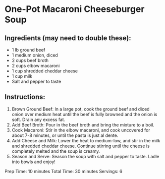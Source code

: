 # One-Pot Macaroni Cheeseburger Soup

## Ingredients (may need to double these):

* 1 lb ground beef
* 1 medium onion, diced
* 2 cups beef broth
* 2 cups elbow macaroni
* 1 cup shredded cheddar cheese
* 1 cup milk
* Salt and pepper to taste

## Instructions:

1. Brown Ground Beef: In a large pot, cook the ground beef and diced onion over medium heat until the beef is fully browned and the onion is soft. Drain any excess fat.
2. Add Beef Broth: Pour in the beef broth and bring the mixture to a boil.
3. Cook Macaroni: Stir in the elbow macaroni, and cook uncovered for about 7-8 minutes, or until the pasta is just al dente.
4. Add Cheese and Milk: Lower the heat to medium-low, and stir in the milk and shredded cheddar cheese. Continue stirring until the cheese is completely melted and the soup is creamy.
5. Season and Serve: Season the soup with salt and pepper to taste. Ladle into bowls and enjoy!

Prep Time: 10 minutes Total Time: 30 minutes Servings: 6
